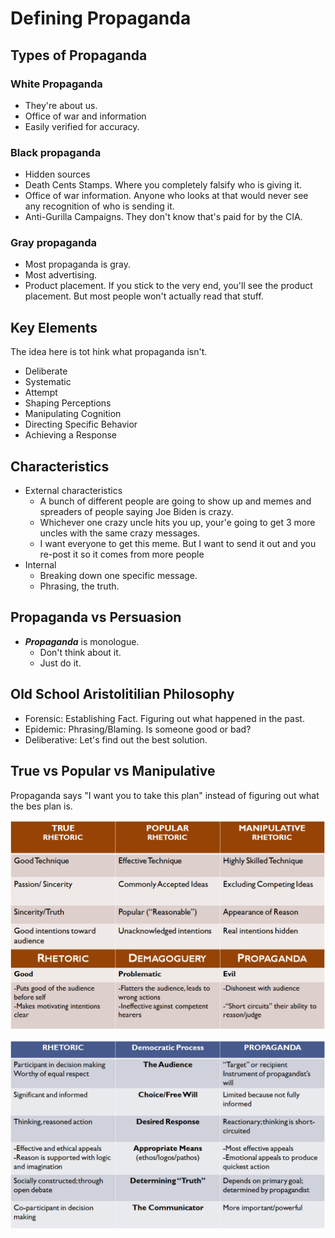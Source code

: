 # Defining Propaganda

## Types of Propaganda

### White Propaganda

* They're about us. 
* Office of war and information
* Easily verified for accuracy.

### Black propaganda

* Hidden sources
* Death Cents Stamps. Where you completely falsify who is giving it.
* Office of war information. Anyone who looks at that would never see any recognition of who is sending it.
* Anti-Gurilla Campaigns. They don't know that's paid for by the CIA.

### Gray propaganda

* Most propaganda is gray.
* Most advertising.
* Product placement. If you stick to the very end, you'll see the product placement. But most people won't actually read that stuff.

## Key Elements

The idea here is tot hink what propaganda isn't.

* Deliberate
* Systematic
* Attempt
* Shaping Perceptions
* Manipulating Cognition
* Directing Specific Behavior
* Achieving a Response

## Characteristics

* External characteristics
  * A bunch of different people are going to show up and memes and spreaders of people saying Joe Biden is crazy.
  * Whichever one crazy uncle hits you up, your'e going to get 3 more uncles with the same crazy messages.
  * I want everyone to get this meme. But I want to send it out and you re-post it so it comes from more people
* Internal
  * Breaking down one specific message.
  * Phrasing, the truth.

## Propaganda vs Persuasion

* _**Propaganda**_ is monologue.
  * Don't think about it.
  * Just do it.

## Old School Aristolitilian Philosophy

* Forensic: Establishing Fact. Figuring out what happened in the past. 
* Epidemic: Phrasing/Blaming. Is someone good or bad?
* Deliberative: Let's find out the best solution.

## True vs Popular vs Manipulative

Propaganda says "I want you to take this plan" instead of figuring out what the bes plan is.

![](../../.gitbook/assets/image%20%28186%29.png)

![](../../.gitbook/assets/image%20%28188%29.png)



